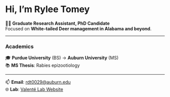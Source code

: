 # Hi, I’m Rylee Tomey  
🔬🦌 **Graduate Research Assistant, PhD Candidate**  
Focused on **White-tailed Deer management in Alabama and beyond**.  

---

### Academics  
🎓 **Purdue University** (BS) → **Auburn University** (MS)  
📚 **MS Thesis**: Rabies epizootiology  

---

📫 **Email**: [rdt0029@auburn.edu](mailto:rdt0029@auburn.edu)  
🌐 **Lab**: [Valenté Lab Website](https://valentelab.auburn.edu/)  





